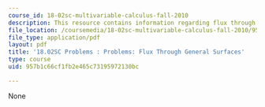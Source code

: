 ```yaml
---
course_id: 18-02sc-multivariable-calculus-fall-2010
description: This resource contains information regarding flux through general surfaces.
file_location: /coursemedia/18-02sc-multivariable-calculus-fall-2010/957b1c66cf1fb2e465c73195972130bc_MIT18_02SC_pb_82_quest.pdf
file_type: application/pdf
layout: pdf
title: '18.02SC Problems : Problems: Flux Through General Surfaces'
type: course
uid: 957b1c66cf1fb2e465c73195972130bc

---
```

None